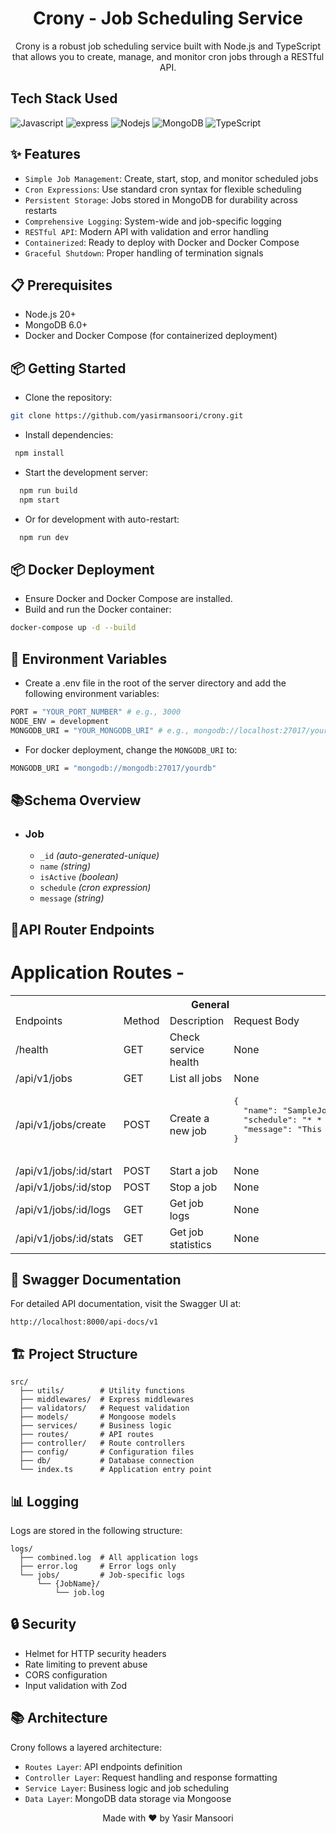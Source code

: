 <h1 align="center">
Crony - Job Scheduling Service
</h1>
<div align="center">
Crony is a robust job scheduling service built with Node.js and TypeScript that allows you to create, manage, and monitor cron jobs through a RESTful API.
</div>

## Tech Stack Used
![Javascript](https://img.shields.io/badge/Javascript-F0DB4F?style=for-the-badge&labelColor=black&logo=javascript&logoColor=F0DB4F)
![express](https://img.shields.io/badge/Express.js-000000?style=for-the-badge&logo=express&logoColor=white)
![Nodejs](https://img.shields.io/badge/Node.js-43853D?style=for-the-badge&logo=node.js&logoColor=white)
![MongoDB](https://img.shields.io/badge/MongoDB-4EA94B?style=for-the-badge&logo=mongodb&logoColor=white)
![TypeScript](https://img.shields.io/badge/TypeScript-3178C6?style=for-the-badge&logo=typescript&logoColor=white)

## ✨ Features
- `Simple Job Management`: Create, start, stop, and monitor scheduled jobs
- `Cron Expressions`: Use standard cron syntax for flexible scheduling
- `Persistent Storage`: Jobs stored in MongoDB for durability across restarts
- `Comprehensive Logging`: System-wide and job-specific logging
- `RESTful API`: Modern API with validation and error handling
- `Containerized`: Ready to deploy with Docker and Docker Compose
- `Graceful Shutdown`: Proper handling of termination signals

## 📋 Prerequisites
- Node.js 20+
- MongoDB 6.0+
- Docker and Docker Compose (for containerized deployment)

## 📦 Getting Started

- Clone the repository:
```sh
git clone https://github.com/yasirmansoori/crony.git
```
- Install dependencies:
```sh
 npm install
```
- Start the development server:
```sh
  npm run build
  npm start
```
- Or for development with auto-restart:
```sh
  npm run dev
```

## 📦 Docker Deployment
- Ensure Docker and Docker Compose are installed.
- Build and run the Docker container:
```sh
docker-compose up -d --build
```

## 📝 Environment Variables

- Create a .env file in the root of the server directory and add the following environment variables:
```sh
PORT = "YOUR_PORT_NUMBER" # e.g., 3000
NODE_ENV = development
MONGODB_URI = "YOUR_MONGODB_URI" # e.g., mongodb://localhost:27017/yourdb
```

- For docker deployment, change the `MONGODB_URI` to:
```sh
MONGODB_URI = "mongodb://mongodb:27017/yourdb"
```

## 📚Schema Overview
-   ### Job

    -   `_id` _(auto-generated-unique)_ 
    -   `name` _(string)_
    -   `isActive` _(boolean)_
    -   `schedule` _(cron expression)_
    -   `message` _(string)_

## **🚀API Router Endpoints** 

<h1>Application Routes -</h1>
<table>
  <tr>
    <th colspan="4" style="text-align:center">General</th>
  </tr>
  <tr>
    <td>Endpoints</td>
    <td>Method</td>
    <td>Description</td>
    <td>Request Body</td>
  </tr>
  </tr>
  <tr>
    <td>/health</td>
    <td>GET</td>
    <td>Check service health</td>
    <td>None</td>
  </tr>
  <tr>
    <td>/api/v1/jobs</td>
    <td>GET</td>
    <td>List all jobs</td>
    <td>None</td>
  </tr>
  <tr>
    <td>/api/v1/jobs/create	</td>
    <td>POST</td>
    <td>Create a new job</td>
    <td>
      <pre>
{
  "name": "SampleJob",
  "schedule": "* * * * *",
  "message": "This is a sample job"
}
      </pre>
    </td>
  </tr>
  <tr>
    <td>/api/v1/jobs/:id/start</td>
    <td>POST</td>
    <td>Start a job</td>
    <td>None</td>
  </tr>
  <tr>
    <td>/api/v1/jobs/:id/stop</td>
    <td>POST</td>
    <td>Stop a job</td>
    <td>None</td>
  </tr>
  <tr>
    <td>/api/v1/jobs/:id/logs</td>
    <td>GET</td>
    <td>Get job logs</td>
    <td>None</td>
  </tr>
  <tr>
    <td>/api/v1/jobs/:id/stats</td>
    <td>GET</td>
    <td>Get job statistics</td>
    <td>None</td>
  </tr>
</table>

## 📄 Swagger Documentation
For detailed API documentation, visit the Swagger UI at:
```plaintext
http://localhost:8000/api-docs/v1
```


## 🏗️ Project Structure
```plaintext
src/
  ├── utils/        # Utility functions
  ├── middlewares/  # Express middlewares
  ├── validators/   # Request validation
  ├── models/       # Mongoose models
  ├── services/     # Business logic
  ├── routes/       # API routes
  ├── controller/   # Route controllers
  ├── config/       # Configuration files
  ├── db/           # Database connection
  └── index.ts      # Application entry point
```

## 📊 Logging
Logs are stored in the following structure:
```plaintext
logs/
  ├── combined.log  # All application logs
  ├── error.log     # Error logs only
  └── jobs/         # Job-specific logs
      └── {JobName}/
          └── job.log
```

## 🔒 Security
- Helmet for HTTP security headers
- Rate limiting to prevent abuse
- CORS configuration
- Input validation with Zod

## 📚 Architecture
Crony follows a layered architecture:

- `Routes Layer`: API endpoints definition
- `Controller Layer`: Request handling and response formatting
- `Service Layer`: Business logic and job scheduling
- `Data Layer`: MongoDB data storage via Mongoose
<div align="center">Made with ❤️ by Yasir Mansoori</div>